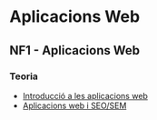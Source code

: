 # Aplicacions Web

## NF1 -  Aplicacions Web

### Teoria

- [Introducció a les aplicacions web](intro.md)
- [Aplicacions web i SEO/SEM](seo-sem.md)
